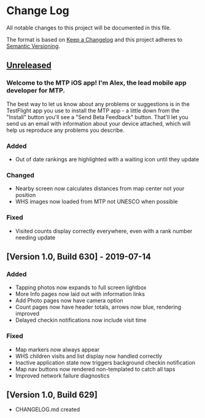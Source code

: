 # Change Log
All notable changes to this project will be documented in this file.

The format is based on [Keep a Changelog](http://keepachangelog.com/)
and this project adheres to [Semantic Versioning](http://semver.org/).

## [Unreleased]

### Welcome to the MTP iOS app! I'm Alex, the lead mobile app developer for MTP.

The best way to let us know about any problems or suggestions is in the TestFlight app you use to install the MTP app - a little down from the "Install" button you'll see a "Send Beta Feedback" button. That'll let you send us an email with information about your device attached, which will help us reproduce any problems you describe.

### Added
- Out of date rankings are highlighted with a waiting icon until they update

### Changed
- Nearby screen now calculates distances from map center not your position
- WHS images now loaded from MTP not UNESCO when possible

### Fixed
- Visited counts display correctly everywhere, even with a rank number needing update

## [Version 1.0, Build 630] - 2019-07-14

### Added
- Tapping photos now expands to full screen lightbox
- More Info pages now laid out with information links
- Add Photo pages now have camera option
- Count pages now have header totals, arrows now blue, rendering improved
- Delayed checkin notifications now include visit time

### Fixed
- Map markers now always appear
- WHS children visits and list display now handled correctly
- Inactive application state now triggers background checkin notification
- Map nav buttons now rendered non-templated to catch all taps
- Improved network failure diagnostics

## [Version 1.0, Build 629]

- CHANGELOG.md created

[Unreleased]: https://github.com/alexcurylo/mtp/compare/master...HEAD
